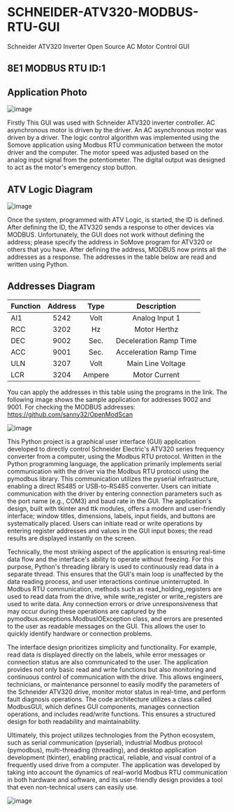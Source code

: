 # SCHNEIDER-ATV320-MODBUS-RTU-GUI
Schneider ATV320 Inverter Open Source AC Motor Control GUI

## 8E1 MODBUS RTU ID:1

## Application Photo
![image](https://github.com/user-attachments/assets/83716db9-f8e3-40b6-8a78-2f26a25bafb8)

Firstly This GUI was used with Schneider ATV320 inverter controller. AC asynchronous motor is driven by the driver. An AC asynchronous motor was driven by a driver. The logic control algorithm was implemented using the Somove application using Modbus RTU communication between the motor driver and the computer. The motor speed was adjusted based on the analog input signal from the potentiometer. The digital output was designed to act as the motor's emergency stop button. 

## ATV Logic Diagram
![image](https://github.com/user-attachments/assets/4eb3963a-60af-4b7a-92d9-963405e1b7c5)

Once the system, programmed with ATV Logic, is started, the ID is defined. After defining the ID, the ATV320 sends a response to other devices via MODBUS. Unfortunately, the GUI does not work without defining the address; please specify the address in SoMove program for ATV320 or others that you have. After defining the address, MODBUS now prints all the addresses as a response. The addresses in the table below are read and written using Python.

## Addresses Diagram
| Function | Address | Type | Description |
|---------|:--------:|:--------:|:--------:|
| AI1     |5242   | Volt     | Analog Input 1 |
| RCC  | 3202  | Hz  |Motor Herthz  |
| DEC  | 9002  | Sec.  | Deceleration Ramp Time|
| ACC  | 9001  | Sec.  | Acceleration Ramp Time|
| ULN  | 3207  | Volt  | Main Line Voltage |
| LCR | 3204  | Ampere  | Motor Current  |

You can apply the addresses in this table using the programs in the link. The following image shows the sample application for addresses 9002 and 9001. For checking the MODBUS addresses: https://github.com/sanny32/OpenModScan 

![image](https://github.com/user-attachments/assets/122a51c9-fa2b-40e6-a3ef-acb31df6d011)


This Python project is a graphical user interface (GUI) application developed to directly control Schneider Electric's ATV320 series frequency converter from a computer, using the Modbus RTU protocol. Written in the Python programming language, the application primarily implements serial communication with the driver via the Modbus RTU protocol using the pymodbus library. This communication utilizes the pyserial infrastructure, enabling a direct RS485 or USB-to-RS485 converter. Users can initiate communication with the driver by entering connection parameters such as the port name (e.g., COM3) and baud rate in the GUI. The application's design, built with tkinter and ttk modules, offers a modern and user-friendly interface; window titles, dimensions, labels, input fields, and buttons are systematically placed. Users can initiate read or write operations by entering register addresses and values ​​in the GUI input boxes; the read results are displayed instantly on the screen.

Technically, the most striking aspect of the application is ensuring real-time data flow and the interface's ability to operate without freezing. For this purpose, Python's threading library is used to continuously read data in a separate thread. This ensures that the GUI's main loop is unaffected by the data reading process, and user interactions continue uninterrupted. In Modbus RTU communication, methods such as read_holding_registers are used to read data from the drive, while write_register or write_registers are used to write data. Any connection errors or drive unresponsiveness that may occur during these operations are captured by the pymodbus.exceptions.ModbusIOException class, and errors are presented to the user as readable messages on the GUI. This allows the user to quickly identify hardware or connection problems.

The interface design prioritizes simplicity and functionality. For example, read data is displayed directly on the labels, while error messages or connection status are also communicated to the user. The application provides not only basic read and write functions but also monitoring and continuous control of communication with the drive. This allows engineers, technicians, or maintenance personnel to easily modify the parameters of the Schneider ATV320 drive, monitor motor status in real-time, and perform fault diagnosis operations. The code architecture utilizes a class called ModbusGUI, which defines GUI components, manages connection operations, and includes read/write functions. This ensures a structured design for both readability and maintainability.

Ultimately, this project utilizes technologies from the Python ecosystem, such as serial communication (pyserial), industrial Modbus protocol (pymodbus), multi-threading (threading), and desktop application development (tkinter), enabling practical, reliable, and visual control of a frequently used drive from a computer. The application was developed by taking into account the dynamics of real-world Modbus RTU communication in both hardware and software, and its user-friendly design provides a tool that even non-technical users can easily use.

![image](https://github.com/user-attachments/assets/aecc4ff6-186e-47a9-87df-9786e36399dd)



